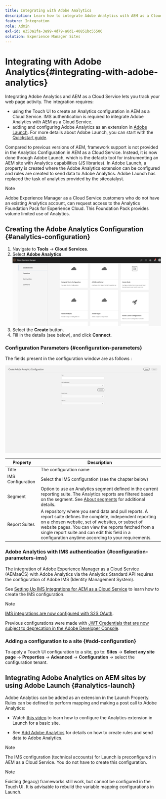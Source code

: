 ```yaml
---
title: Integrating with Adobe Analytics
description: Learn how to integrate Adobe Analytics with AEM as a Cloud Service by using the Touch UI and Adobe Launch.
feature: Integration
role: Admin
exl-id: e353a1fa-3e99-4d79-a0d1-40851bc55506
solution: Experience Manager Sites
---
```

# Integrating with Adobe Analytics{#integrating-with-adobe-analytics}

Integrating Adobe Analytics and AEM as a Cloud Service lets you track your web page activity. The integration requires:

* using the Touch UI to create an Analytics configuration in AEM as a Cloud Service. IMS authentication is required to integrate Adobe Analytics with AEM as a Cloud Service.
* adding and configuring Adobe Analytics as an extension in [Adobe Launch](#analytics-launch). For more details about Adobe Launch, you can start with the [Quickstart guide](https://experienceleague.adobe.com/docs/experience-platform/tags/get-started/quick-start.html).

Compared to previous versions of AEM, framework support is not provided in the Analytics Configuration in AEM as a Cloud Service. Instead, it is now done through Adobe Launch, which is the defacto tool for instrumenting an AEM site with Analytics capabilities (JS libraries). In Adobe Launch, a property is created where the Adobe Analytics extension can be configured and rules are created to send data to Adobe Analytics. Adobe Launch has replaced the task of analytics provided by the sitecatalyst.

>[!NOTE]
>
>Adobe Experience Manager as a Cloud Service customers who do not have an existing Analytics account, can request access to the Analytics Foundation Pack for Experience Cloud. This Foundation Pack provides volume limited use of Analytics.

## Creating the Adobe Analytics Configuration {#analytics-configuration}

1. Navigate to **Tools** → **Cloud Services**.
2. Select **Adobe Analytics**.
![Adobe Analytics Window](assets/analytics_screen2.png "Adobe Analytics Window")
3. Select the **Create** button.
4. Fill in the details (see below), and click **Connect**.

### Configuration Parameters {#configuration-parameters}

The fields present in the configuration window are as follows :

![Configuration Parameters](assets/properties_field2.png "Configuration Parameters")

| Property | Description |
|---|---|
| Title | The configuration name |
| IMS Configuration | Select the IMS configuration (see the chapter below) |
| Segment | Option to use an Analytics segment defined in the current reporting suite. The Analytics reports are filtered based on the segment. See [About segments](https://experienceleague.adobe.com/docs/analytics/components/segmentation/seg-overview.html) for additional details. |
| Report Suites | A repository where you send data and pull reports. A report suite defines the complete, independent reporting on a chosen website, set of websites, or subset of website pages. You can view the reports fetched from a single report suite and can edit this field in a configuration anytime according to your requirements. |

### Adobe Analytics with IMS authentication {#configuration-parameters-ims}

The integration of Adobe Experience Manager as a Cloud Service (AEMaaCS) with Adobe Analytics via the Analytics Standard API requires the configuration of Adobe IMS (Identity Management System).

See [Setting Up IMS Integrations for AEM as a Cloud Service](/help/security/setting-up-ims-integrations-for-aem-as-a-cloud-service.md) to learn how to create the IMS configuration.

>[!NOTE]
>
>[IMS integrations are now configured with S2S OAuth](/help/security/setting-up-ims-integrations-for-aem-as-a-cloud-service.md). 
>
>Previous configurations were made with [JWT Credentials that are now subject to deprecation in the Adobe Developer Console](/help/security/jwt-credentials-deprecation-in-adobe-developer-console.md). 

### Adding a configuration to a site {#add-configuration}

To apply a Touch UI configuration to a site, go to: **Sites** → **Select any site page** → **Properties** → **Advanced** → **Configuration** → select the configuration tenant.

## Integrating Adobe Analytics on AEM sites by using Adobe Launch {#analytics-launch}

Adobe Analytics can be added as an extension in the Launch Property. Rules can be defined to perform mapping and making a post call to Adobe Analytics:

* Watch [this video](https://experienceleague.adobe.com/docs/analytics-learn/tutorials/implementation/via-adobe-launch/basic-configuration-of-the-analytics-launch-extension.html) to learn how to configure the Analytics extension in Launch for a basic site.

* See [Add Adobe Analytics](https://experienceleague.adobe.com/docs/core-services-learn/implementing-in-websites-with-launch/implement-solutions/analytics.html) for details on how to create rules and send data to Adobe Analytics.

>[!NOTE]
>
>The IMS configuration (technical accounts) for Launch is preconfigured in AEM as a Cloud Service. You do not have to create this configuration.

>[!NOTE]
>
>Existing (legacy) frameworks still work, but cannot be configured in the Touch UI. It is advisable to rebuild the variable mapping configurations in Launch.
